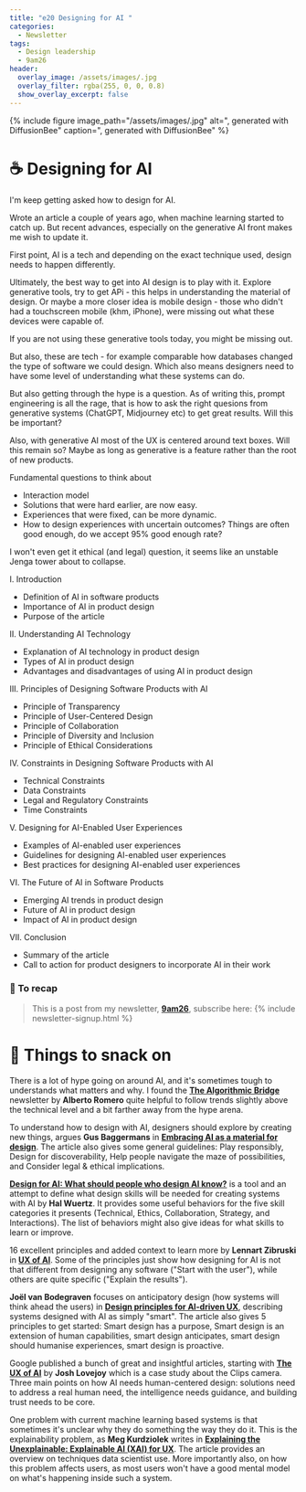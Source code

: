 ```yaml
---
title: "e20 Designing for AI "
categories:
  - Newsletter
tags:
  - Design leadership
  - 9am26
header:
  overlay_image: /assets/images/.jpg
  overlay_filter: rgba(255, 0, 0, 0.8)
  show_overlay_excerpt: false
---
```


{% include figure image_path="/assets/images/.jpg" alt=", generated with DiffusionBee" caption=", generated with DiffusionBee" %}

# ☕ Designing for AI

I'm keep getting asked how to design for AI.

Wrote an article a couple of years ago, when machine learning started to catch up. But recent advances, especially on the generative AI front makes me wish to update it. 

First point, AI is a tech and depending on the exact technique used, design needs to happen differently.

Ultimately, the best way to get into AI design is to play with it. Explore generative tools, try to get APi - this helps in understanding the material of design. Or maybe a more closer idea is mobile design - those who didn't had a touchscreen mobile (khm, iPhone), were missing out what these devices were capable of.

If you are not using these generative tools today, you might be missing out.

But also, these are tech - for example comparable how databases changed the type of software we could design. Which also means designers need to have some level of understanding what these systems can do.

But also getting through the hype is a question. As of writing this, prompt engineering is all the rage, that is how to ask the right quesions from generative systems (ChatGPT, Midjourney etc) to get great results. Will this be important? 

Also, with generative AI most of the UX is centered around text boxes. Will this remain so? Maybe as long as generative is a feature rather than the root of new products.

Fundamental questions to think about
- Interaction model
- Solutions that were hard earlier, are now easy.
- Experiences that were fixed, can be more dynamic.
- How to design experiences with uncertain outcomes? Things are often good enough, do we accept 95% good enough rate?


I won't even get it ethical (and legal) question, it seems like an unstable Jenga tower about to collapse.

I. Introduction

* Definition of AI in software products
* Importance of AI in product design
* Purpose of the article

II. Understanding AI Technology

* Explanation of AI technology in product design
* Types of AI in product design
* Advantages and disadvantages of using AI in product design

III. Principles of Designing Software Products with AI

* Principle of Transparency
* Principle of User-Centered Design
* Principle of Collaboration
* Principle of Diversity and Inclusion
* Principle of Ethical Considerations

IV. Constraints in Designing Software Products with AI

* Technical Constraints
* Data Constraints
* Legal and Regulatory Constraints
* Time Constraints

V. Designing for AI-Enabled User Experiences

* Examples of AI-enabled user experiences
* Guidelines for designing AI-enabled user experiences
* Best practices for designing AI-enabled user experiences

VI. The Future of AI in Software Products

* Emerging AI trends in product design
* Future of AI in product design
* Impact of AI in product design

VII. Conclusion

* Summary of the article
* Call to action for product designers to incorporate AI in their work

### 🥤 To recap

> This is a post from my newsletter, **[9am26](https://polgarp.com/categories/newsletter/)**, subscribe here:
> {% include newsletter-signup.html %}

# 🍪 Things to snack on

There is a lot of hype going on around AI, and it's sometimes tough to understands what matters and why. I found the [**The Algorithmic Bridge**](https://thealgorithmicbridge.substack.com/) newsletter by **Alberto Romero** quite helpful to follow trends slightly above the technical level and a bit farther away from the hype arena.

To understand how to design with AI, designers should explore by creating new things, argues **Gus Baggermans** in [**Embracing AI as a material for design**](https://uxdesign.cc/embracing-ai-as-a-material-for-design-b2986f7af7ed). The article also gives some general guidelines: Play responsibly, Design for discoverability, Help people navigate the maze of possibilities, and Consider legal & ethical implications. 

[**Design for AI: What should people who design AI know?**](https://uxdesign.cc/design-for-ai-what-should-people-who-design-ai-know-761e78fdabb) is a tool and an attempt to define what design skills will be needed for creating systems with AI by **Hal Wuertz**. It provides some useful behaviors for the five skill categories it presents (Technical, Ethics, Collaboration, Strategy, and Interactions). The list of behaviors might also give ideas for what skills to learn or improve.

16 excellent principles and added context to learn more by **Lennart Zibruski** in [**UX of AI**](https://uxofai.com/). Some of the principles just show how designing for AI is not that different from designing any software ("Start with the user"), while others are quite specific ("Explain the results"). 

**Joël van Bodegraven** focuses on anticipatory design (how systems will think ahead the users) in  [**Design principles for AI-driven UX**](https://uxdesign.cc/ai-driven-ux-design-7735bdefbffc), describing systems designed with AI as simply "smart". The article also gives 5 principles to get started: Smart design has a purpose, Smart design is an extension of human capabilities, smart design anticipates, smart design should humanise experiences, smart design is proactive.

Google published a bunch of great and insightful articles, starting with [**The UX of AI**](https://design.google/library/ux-ai/) by **Josh Lovejoy** which is a case study about the Clips camera. Three main points on how AI needs human-centered design: solutions need to address a real human need, the intelligence needs guidance, and building trust needs to be core.

One problem with current machine learning based systems is that sometimes it's unclear why they do something the way they do it. This is the explainability problem, as **Meg Kurdziolek** writes in  [**Explaining the Unexplainable: Explainable AI (XAI) for UX**](https://uxpamagazine.org/explaining-the-unexplainable-explainable-ai-xai-for-ux/). The article provides an overview on techniques data scientist use. More importantly also, on how this problem affects users, as most users won't have a good mental model on what's happening inside such a system.